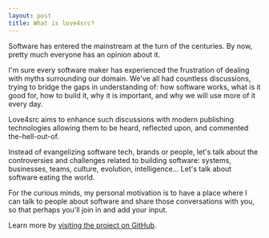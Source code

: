 ```yaml
---
layout: post
title: What is love4src?
---
```


Software has entered the mainstream at the turn of the centuries. By now, pretty much everyone has an opinion about it. 

I'm sure every software maker has experienced the frustration of dealing with myths surrounding our domain. We've all had countless discussions, trying to bridge the gaps in understanding of: how software works, what is it good for, how to build it, why it is important, and why we will use more of it every day. 

Love4src aims to enhance such discussions with modern publishing technologies allowing them to be heard, reflected upon, and commented the-hell-out-of.

Instead of evangelizing software tech, brands or people, let's talk about the controversies and challenges related to building software: systems, businesses, teams, culture, evolution, intelligence... Let's talk about software eating the world.

For the curious minds, my personal motivation is to have a place where I can talk to people about software and share those conversations with you, so that perhaps you'll join in and add your input.

Learn more by [visiting the project on GitHub](https://github.com/Y-Experiment/love4src).